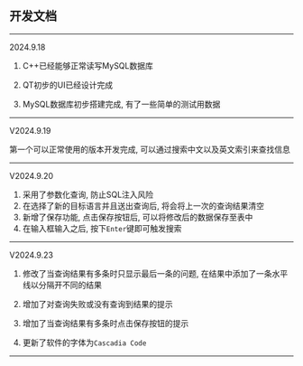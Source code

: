 ## 开发文档

--- 

2024.9.18 

1. C++已经能够正常读写MySQL数据库 

2. QT初步的UI已经设计完成 

3. MySQL数据库初步搭建完成, 有了一些简单的测试用数据 

--- 

V2024.9.19 

第一个可以正常使用的版本开发完成, 可以通过搜索中文以及英文索引来查找信息 

--- 

V2024.9.20 

1. 采用了参数化查询, 防止SQL注入风险 
2. 在选择了新的目标语言并且送出查询后, 将会将上一次的查询结果清空 
3. 新增了保存功能, 点击保存按钮后, 可以将修改后的数据保存至表中 
4. 在输入框输入之后, 按下`Enter`键即可触发搜索 

--- 

V2024.9.23 

1. 修改了当查询结果有多条时只显示最后一条的问题, 在结果中添加了一条水平线以分隔开不同的结果 

2. 增加了对查询失败或没有查询到结果的提示 

3. 增加了当查询结果有多条时点击保存按钮的提示 

4. 更新了软件的字体为`Cascadia Code` 

--- 


